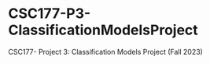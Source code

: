 # CSC177-P3-ClassificationModelsProject
CSC177- Project 3: Classification Models Project (Fall 2023)
